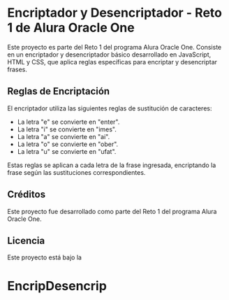 # Encriptador y Desencriptador - Reto 1 de Alura Oracle One

Este proyecto es parte del Reto 1 del programa Alura Oracle One. Consiste en un encriptador y desencriptador básico desarrollado en JavaScript, HTML y CSS, que aplica reglas específicas para encriptar y desencriptar frases.

## Reglas de Encriptación

El encriptador utiliza las siguientes reglas de sustitución de caracteres:

- La letra "e" se convierte en "enter".
- La letra "i" se convierte en "imes".
- La letra "a" se convierte en "ai".
- La letra "o" se convierte en "ober".
- La letra "u" se convierte en "ufat".

Estas reglas se aplican a cada letra de la frase ingresada, encriptando la frase según las sustituciones correspondientes.

## Créditos

Este proyecto fue desarrollado como parte del Reto 1 del programa Alura Oracle One.

## Licencia

Este proyecto está bajo la 
# EncripDesencrip
